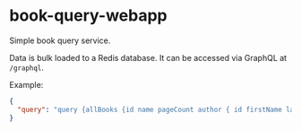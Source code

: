 # book-query-webapp

Simple book query service.

Data is bulk loaded to a Redis database. It can be accessed via GraphQL at `/graphql`.

Example:

```json
{
  "query": "query {allBooks {id name pageCount author { id firstName lastName } } }"
}
```
